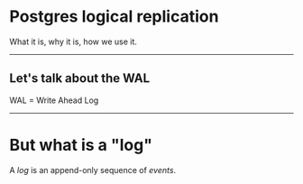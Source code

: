 # Postgres logical replication

What it is, why it is, how we use it.

---


## Let's talk about the WAL

WAL = Write Ahead Log

---

# But what is a "log"

A _log_ is an append-only sequence of _events_.